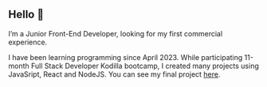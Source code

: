 ## Hello 👋

I’m a Junior Front-End Developer, looking for my first commercial experience.

I have been learning programming since April 2023. While participating 11-month Full Stack Developer Kodilla bootcamp, I created many projects using JavaSript, React and NodeJS. You can see my final project [here](https://github.com/Aleksandra-Gorecka/E-commerce_Plant_Shop).

<!--
**Aleksandra-Gorecka/Aleksandra-Gorecka** is a ✨ _special_ ✨ repository because its `README.md` (this file) appears on your GitHub profile.

Here are some ideas to get you started:

- 🔭 I’m currently working on ...
- 🌱 I’m currently learning ...
- 👯 I’m looking to collaborate on ...
- 🤔 I’m looking for help with ...
- 💬 Ask me about ...
- 📫 How to reach me: ...
- 😄 Pronouns: ...
- ⚡ Fun fact: ...
-->
